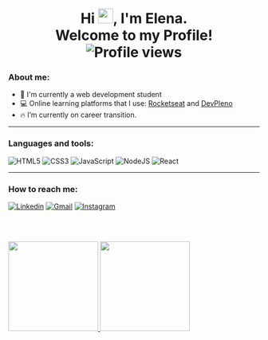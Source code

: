 <h1 align="center">Hi <img src="https://raw.githubusercontent.com/kaueMarques/kaueMarques/master/hi.gif" width="30px">, I'm Elena.<br>Welcome to my Profile! <img src="https://komarev.com/ghpvc/?username=elena-calcada&color=yellow" alt="Profile views" /></h1>  

### About me:
- 🌱 I'm currently a web development student
- 💻 Online learning platforms that I use: [Rocketseat](https://app.rocketseat.com.br/me/elena-calcada-evangelista-06549) and [DevPleno](https://cursos.devpleno.com/)
- 🔥 I’m currently on career transition.
***
### Languages and tools:
![HTML5](https://img.shields.io/badge/HTML5-E34F26?style=for-the-badge&logo=html5&logoColor=white)
![CSS3](https://img.shields.io/badge/CSS3-1572B6?style=for-the-badge&logo=css3&logoColor=white)
![JavaScript](https://img.shields.io/badge/JavaScript-F7DF1E?style=for-the-badge&logo=javascript&logoColor=black)
![NodeJS](https://img.shields.io/badge/Node.js-43853D?style=for-the-badge&logo=node.js&logoColor=white)
![React](https://img.shields.io/badge/React-20232A?style=for-the-badge&logo=react&logoColor=61DAFB)

***
### How to reach me:

[![Linkedin](https://img.shields.io/badge/-LinkedIn-%230077B5?style=for-the-badge&logo=linkedin&logoColor=white)](https://www.linkedin.com/in/elena-calcada-evangelista/)
[![Gmail](https://img.shields.io/badge/Gmail-D14836?style=for-the-badge&logo=gmail&logoColor=white)](mailto:calcada.elena@gmail.com)
[![Instagram](https://img.shields.io/badge/Instagram-E4405F?style=for-the-badge&logo=instagram&logoColor=white)](https://www.instagram.com/elena_calcada/)

<br><br>
<div>
  <a href="https://github.com/elena-calcada">
  <img height="180em" src="https://github-readme-stats.vercel.app/api?username=elena-calcada&show_icons=true&theme=dracula&include_all_commits=true&count_private=true"/>
  <img height="180em" src="https://github-readme-stats.vercel.app/api/top-langs/?username=elena-calcada&layout=compact&langs_count=7&theme=dracula"/>
</div>

